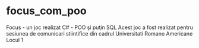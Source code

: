 # focus_com_poo
Focus - un joc realizat C# - POO şi puţin SQL 
Acest joc a fost realizat pentru sesiunea de comunicari stiintifice din cadrul Universitati Romano Americane 
Locul 1
